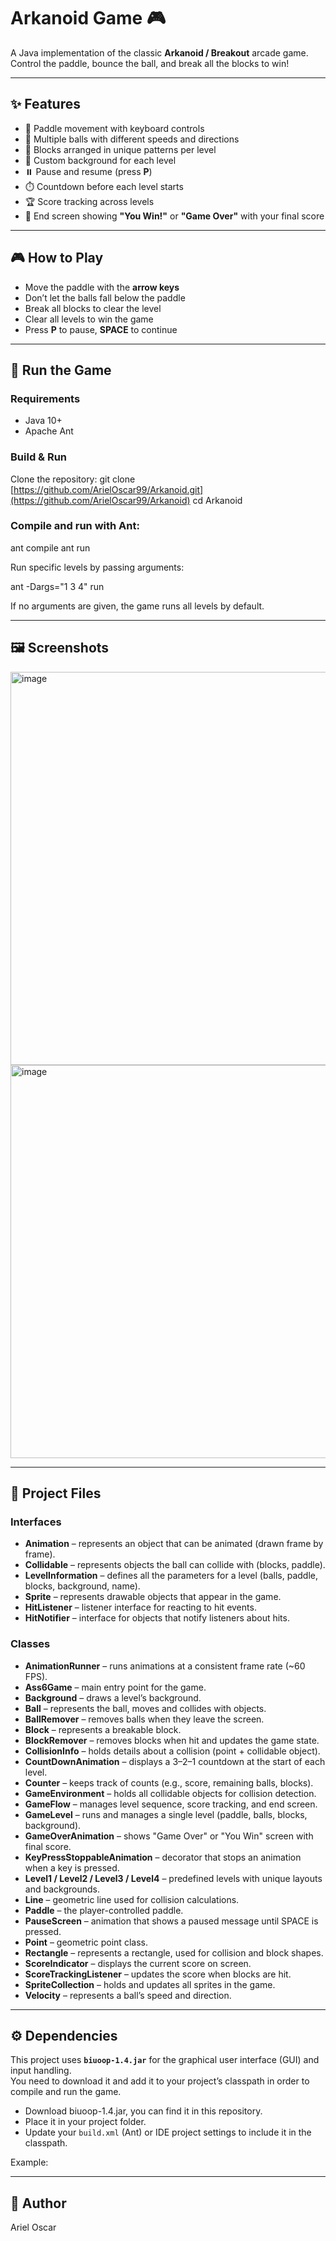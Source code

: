 # Arkanoid Game 🎮

A Java implementation of the classic **Arkanoid / Breakout** arcade game.  
Control the paddle, bounce the ball, and break all the blocks to win!  

---

## ✨ Features
- 🏓 Paddle movement with keyboard controls  
- 🔵 Multiple balls with different speeds and directions  
- 🧱 Blocks arranged in unique patterns per level  
- 🎨 Custom background for each level  
- ⏸️ Pause and resume (press **P**)  
- ⏱️ Countdown before each level starts  
- 🏆 Score tracking across levels  
- 🎉 End screen showing **"You Win!"** or **"Game Over"** with your final score  

---

## 🎮 How to Play
- Move the paddle with the **arrow keys**  
- Don’t let the balls fall below the paddle  
- Break all blocks to clear the level  
- Clear all levels to win the game  
- Press **P** to pause, **SPACE** to continue  

---

## 🚀 Run the Game
### Requirements
- Java 10+  
- Apache Ant  

### Build & Run
Clone the repository:
git clone [https://github.com/ArielOscar99/Arkanoid.git](https://github.com/ArielOscar99/Arkanoid)
cd Arkanoid

### Compile and run with Ant:

ant compile
ant run

Run specific levels by passing arguments:

ant -Dargs="1 3 4" run

If no arguments are given, the game runs all levels by default.

---

## 🖼️ Screenshots

<img width="802" height="629" alt="image" src="https://github.com/user-attachments/assets/843e16be-a378-4b63-998c-e4007aa41709" />
<img width="802" height="629" alt="image" src="https://github.com/user-attachments/assets/cacacf4e-af48-4f13-86e5-80adfa2487b1" />

---

## 📂 Project Files

### Interfaces
- **Animation** – represents an object that can be animated (drawn frame by frame).
- **Collidable** – represents objects the ball can collide with (blocks, paddle).
- **LevelInformation** – defines all the parameters for a level (balls, paddle, blocks, background, name).
- **Sprite** – represents drawable objects that appear in the game.
- **HitListener** – listener interface for reacting to hit events.
- **HitNotifier** – interface for objects that notify listeners about hits.

### Classes
- **AnimationRunner** – runs animations at a consistent frame rate (~60 FPS).
- **Ass6Game** – main entry point for the game.
- **Background** – draws a level’s background.
- **Ball** – represents the ball, moves and collides with objects.
- **BallRemover** – removes balls when they leave the screen.
- **Block** – represents a breakable block.
- **BlockRemover** – removes blocks when hit and updates the game state.
- **CollisionInfo** – holds details about a collision (point + collidable object).
- **CountDownAnimation** – displays a 3–2–1 countdown at the start of each level.
- **Counter** – keeps track of counts (e.g., score, remaining balls, blocks).
- **GameEnvironment** – holds all collidable objects for collision detection.
- **GameFlow** – manages level sequence, score tracking, and end screen.
- **GameLevel** – runs and manages a single level (paddle, balls, blocks, background).
- **GameOverAnimation** – shows "Game Over" or "You Win" screen with final score.
- **KeyPressStoppableAnimation** – decorator that stops an animation when a key is pressed.
- **Level1 / Level2 / Level3 / Level4** – predefined levels with unique layouts and backgrounds.
- **Line** – geometric line used for collision calculations.
- **Paddle** – the player-controlled paddle.
- **PauseScreen** – animation that shows a paused message until SPACE is pressed.
- **Point** – geometric point class.
- **Rectangle** – represents a rectangle, used for collision and block shapes.
- **ScoreIndicator** – displays the current score on screen.
- **ScoreTrackingListener** – updates the score when blocks are hit.
- **SpriteCollection** – holds and updates all sprites in the game.
- **Velocity** – represents a ball’s speed and direction.

---

## ⚙️ Dependencies

This project uses **`biuoop-1.4.jar`** for the graphical user interface (GUI) and input handling.  
You need to download it and add it to your project’s classpath in order to compile and run the game.

- Download biuoop-1.4.jar, you can find it in this repository.
- Place it in your project folder.  
- Update your `build.xml` (Ant) or IDE project settings to include it in the classpath.  

Example:
<path id="classpath">
    <pathelement location="biuoop-1.4.jar"/>
</path>

---

## 👤 Author

Ariel Oscar
